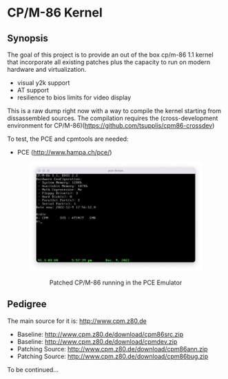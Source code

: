 # CP/M-86 Kernel

## Synopsis

The goal of this project is to provide an out of the box cp/m-86 1.1 kernel that incorporate all existing patches plus the capacity to run on modern hardware and virtualization.

- visual y2k support
- AT support
- resilience to bios limits for video display

This is a raw dump right now with a way to compile the kernel starting from dissassembled sources.
The compilation requires the (cross-development environment for CP/M-86)(https://github.com/tsupplis/cpm86-crossdev)

To test, the PCE and cpmtools are needed:
-  PCE (http://www.hampa.ch/pce/)

<p align="center">
<img src="./images/cpm86.png" width="80%">
</p>
<p align="center">
Patched CP/M-86 running in the PCE Emulator
</p>


## Pedigree

The main source for it is: http://www.cpm.z80.de

- Baseline: http://www.cpm.z80.de/download/cpm86src.zip
- Baseline: http://www.cpm.z80.de/download/cpmdev.zip
- Patching Source: http://www.cpm.z80.de/download/cpm86ann.zip
- Patching Source: http://www.cpm.z80.de/download/cpm86bug.zip

To be continued...
